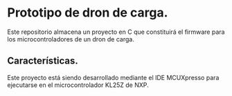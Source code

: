 # Prototipo de dron de carga.

Este repositorio almacena un proyecto en C que constituirá el firmware para los microcontroladores de un dron de carga.

## Características.

Este proyecto está siendo desarrollado mediante el IDE MCUXpresso para ejecutarse en el microcontrolador KL25Z de NXP.
